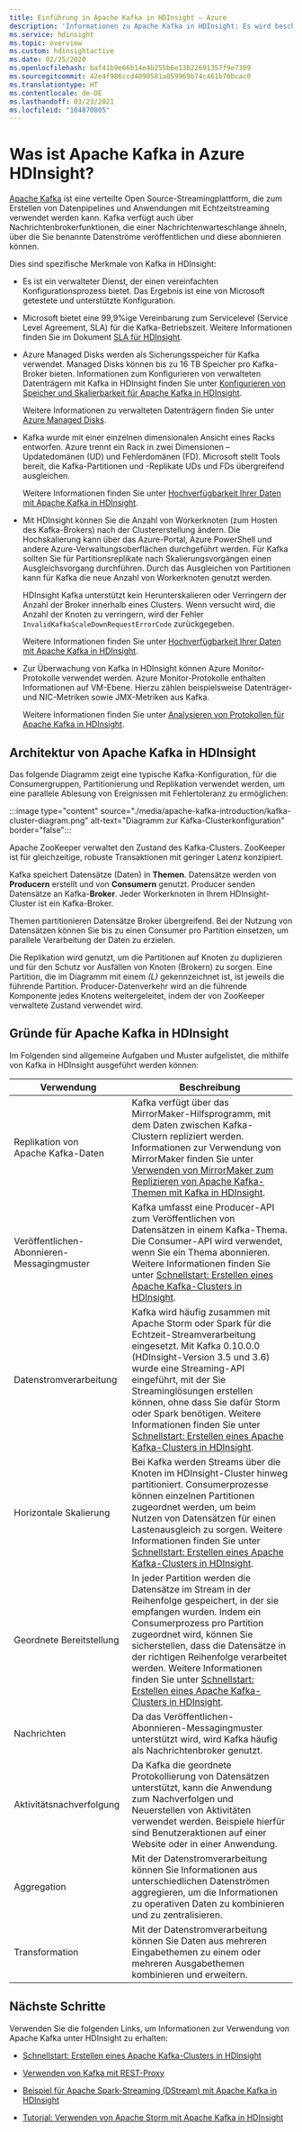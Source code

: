 ```yaml
---
title: Einführung in Apache Kafka in HDInsight – Azure
description: 'Informationen zu Apache Kafka in HDInsight: Es wird beschrieben, worum es sich handelt, welche Funktion erfüllt wird und wo Sie Beispiele und Informationen zu den ersten Schritten finden.'
ms.service: hdinsight
ms.topic: overview
ms.custom: hdinsightactive
ms.date: 02/25/2020
ms.openlocfilehash: baf41b9e66b14e4b255b6e13b22691357f9e7309
ms.sourcegitcommit: 42e4f986ccd4090581a059969b74c461b70bcac0
ms.translationtype: HT
ms.contentlocale: de-DE
ms.lasthandoff: 03/23/2021
ms.locfileid: "104870805"
---
```

# <a name="what-is-apache-kafka-in-azure-hdinsight"></a>Was ist Apache Kafka in Azure HDInsight?

[Apache Kafka](https://kafka.apache.org) ist eine verteilte Open Source-Streamingplattform, die zum Erstellen von Datenpipelines und Anwendungen mit Echtzeitstreaming verwendet werden kann. Kafka verfügt auch über Nachrichtenbrokerfunktionen, die einer Nachrichtenwarteschlange ähneln, über die Sie benannte Datenströme veröffentlichen und diese abonnieren können.

Dies sind spezifische Merkmale von Kafka in HDInsight:

* Es ist ein verwalteter Dienst, der einen vereinfachten Konfigurationsprozess bietet. Das Ergebnis ist eine von Microsoft getestete und unterstützte Konfiguration.

* Microsoft bietet eine 99,9%ige Vereinbarung zum Servicelevel (Service Level Agreement, SLA) für die Kafka-Betriebszeit. Weitere Informationen finden Sie im Dokument [SLA für HDInsight](https://azure.microsoft.com/support/legal/sla/hdinsight/v1_0/).

* Azure Managed Disks werden als Sicherungsspeicher für Kafka verwendet. Managed Disks können bis zu 16 TB Speicher pro Kafka-Broker bieten. Informationen zum Konfigurieren von verwalteten Datenträgern mit Kafka in HDInsight finden Sie unter [Konfigurieren von Speicher und Skalierbarkeit für Apache Kafka in HDInsight](apache-kafka-scalability.md).

    Weitere Informationen zu verwalteten Datenträgern finden Sie unter [Azure Managed Disks](../../virtual-machines/managed-disks-overview.md).

* Kafka wurde mit einer einzelnen dimensionalen Ansicht eines Racks entworfen. Azure trennt ein Rack in zwei Dimensionen – Updatedomänen (UD) und Fehlerdomänen (FD). Microsoft stellt Tools bereit, die Kafka-Partitionen und -Replikate UDs und FDs übergreifend ausgleichen.

    Weitere Informationen finden Sie unter [Hochverfügbarkeit Ihrer Daten mit Apache Kafka in HDInsight](apache-kafka-high-availability.md).

* Mit HDInsight können Sie die Anzahl von Workerknoten (zum Hosten des Kafka-Brokers) nach der Clustererstellung ändern. Die Hochskalierung kann über das Azure-Portal, Azure PowerShell und andere Azure-Verwaltungsoberflächen durchgeführt werden. Für Kafka sollten Sie für Partitionsreplikate nach Skalierungsvorgängen einen Ausgleichsvorgang durchführen. Durch das Ausgleichen von Partitionen kann für Kafka die neue Anzahl von Workerknoten genutzt werden.

   HDInsight Kafka unterstützt kein Herunterskalieren oder Verringern der Anzahl der Broker innerhalb eines Clusters. Wenn versucht wird, die Anzahl der Knoten zu verringern, wird der Fehler `InvalidKafkaScaleDownRequestErrorCode` zurückgegeben.

    Weitere Informationen finden Sie unter [Hochverfügbarkeit Ihrer Daten mit Apache Kafka in HDInsight](apache-kafka-high-availability.md).

* Zur Überwachung von Kafka in HDInsight können Azure Monitor-Protokolle verwendet werden. Azure Monitor-Protokolle enthalten Informationen auf VM-Ebene. Hierzu zählen beispielsweise Datenträger- und NIC-Metriken sowie JMX-Metriken aus Kafka.

    Weitere Informationen finden Sie unter [Analysieren von Protokollen für Apache Kafka in HDInsight](apache-kafka-log-analytics-operations-management.md).

## <a name="apache-kafka-on-hdinsight-architecture"></a>Architektur von Apache Kafka in HDInsight

Das folgende Diagramm zeigt eine typische Kafka-Konfiguration, für die Consumergruppen, Partitionierung und Replikation verwendet werden, um eine parallele Ablesung von Ereignissen mit Fehlertoleranz zu ermöglichen:

:::image type="content" source="./media/apache-kafka-introduction/kafka-cluster-diagram.png" alt-text="Diagramm zur Kafka-Clusterkonfiguration" border="false":::

Apache ZooKeeper verwaltet den Zustand des Kafka-Clusters. ZooKeeper ist für gleichzeitige, robuste Transaktionen mit geringer Latenz konzipiert.

Kafka speichert Datensätze (Daten) in **Themen**. Datensätze werden von **Producern** erstellt und von **Consumern** genutzt. Producer senden Datensätze an Kafka-**Broker**. Jeder Workerknoten in Ihrem HDInsight-Cluster ist ein Kafka-Broker.

Themen partitionieren Datensätze Broker übergreifend. Bei der Nutzung von Datensätzen können Sie bis zu einen Consumer pro Partition einsetzen, um parallele Verarbeitung der Daten zu erzielen.

Die Replikation wird genutzt, um die Partitionen auf Knoten zu duplizieren und für den Schutz vor Ausfällen von Knoten (Brokern) zu sorgen. Eine Partition, die im Diagramm mit einem *(L)* gekennzeichnet ist, ist jeweils die führende Partition. Producer-Datenverkehr wird an die führende Komponente jedes Knotens weitergeleitet, indem der von ZooKeeper verwaltete Zustand verwendet wird.

## <a name="why-use-apache-kafka-on-hdinsight"></a>Gründe für Apache Kafka in HDInsight

Im Folgenden sind allgemeine Aufgaben und Muster aufgelistet, die mithilfe von Kafka in HDInsight ausgeführt werden können:

|Verwendung |Beschreibung |
|---|---|
|Replikation von Apache Kafka-Daten|Kafka verfügt über das MirrorMaker-Hilfsprogramm, mit dem Daten zwischen Kafka-Clustern repliziert werden. Informationen zur Verwendung von MirrorMaker finden Sie unter [Verwenden von MirrorMaker zum Replizieren von Apache Kafka-Themen mit Kafka in HDInsight](apache-kafka-mirroring.md).|
|Veröffentlichen-Abonnieren-Messagingmuster|Kafka umfasst eine Producer-API zum Veröffentlichen von Datensätzen in einem Kafka-Thema. Die Consumer-API wird verwendet, wenn Sie ein Thema abonnieren. Weitere Informationen finden Sie unter [Schnellstart: Erstellen eines Apache Kafka-Clusters in HDInsight](apache-kafka-get-started.md).|
|Datenstromverarbeitung|Kafka wird häufig zusammen mit Apache Storm oder Spark für die Echtzeit-Streamverarbeitung eingesetzt. Mit Kafka 0.10.0.0 (HDInsight-Version 3.5 und 3.6) wurde eine Streaming-API eingeführt, mit der Sie Streaminglösungen erstellen können, ohne dass Sie dafür Storm oder Spark benötigen. Weitere Informationen finden Sie unter [Schnellstart: Erstellen eines Apache Kafka-Clusters in HDInsight](apache-kafka-get-started.md).|
|Horizontale Skalierung|Bei Kafka werden Streams über die Knoten im HDInsight-Cluster hinweg partitioniert. Consumerprozesse können einzelnen Partitionen zugeordnet werden, um beim Nutzen von Datensätzen für einen Lastenausgleich zu sorgen. Weitere Informationen finden Sie unter [Schnellstart: Erstellen eines Apache Kafka-Clusters in HDInsight](apache-kafka-get-started.md).|
|Geordnete Bereitstellung|In jeder Partition werden die Datensätze im Stream in der Reihenfolge gespeichert, in der sie empfangen wurden. Indem ein Consumerprozess pro Partition zugeordnet wird, können Sie sicherstellen, dass die Datensätze in der richtigen Reihenfolge verarbeitet werden. Weitere Informationen finden Sie unter [Schnellstart: Erstellen eines Apache Kafka-Clusters in HDInsight](apache-kafka-get-started.md).|
|Nachrichten|Da das Veröffentlichen-Abonnieren-Messagingmuster unterstützt wird, wird Kafka häufig als Nachrichtenbroker genutzt.|
|Aktivitätsnachverfolgung|Da Kafka die geordnete Protokollierung von Datensätzen unterstützt, kann die Anwendung zum Nachverfolgen und Neuerstellen von Aktivitäten verwendet werden. Beispiele hierfür sind Benutzeraktionen auf einer Website oder in einer Anwendung.|
|Aggregation|Mit der Datenstromverarbeitung können Sie Informationen aus unterschiedlichen Datenströmen aggregieren, um die Informationen zu operativen Daten zu kombinieren und zu zentralisieren.|
|Transformation|Mit der Datenstromverarbeitung können Sie Daten aus mehreren Eingabethemen zu einem oder mehreren Ausgabethemen kombinieren und erweitern.|

## <a name="next-steps"></a>Nächste Schritte

Verwenden Sie die folgenden Links, um Informationen zur Verwendung von Apache Kafka unter HDInsight zu erhalten:

* [Schnellstart: Erstellen eines Apache Kafka-Clusters in HDInsight](apache-kafka-get-started.md)

* [Verwenden von Kafka mit REST-Proxy](rest-proxy.md)

* [Beispiel für Apache Spark-Streaming (DStream) mit Apache Kafka in HDInsight](../hdinsight-apache-spark-with-kafka.md)

* [Tutorial: Verwenden von Apache Storm mit Apache Kafka in HDInsight](../hdinsight-apache-storm-with-kafka.md)
